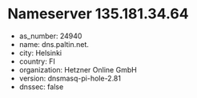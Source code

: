 # Nameserver 135.181.34.64

* as_number: 24940
* name: dns.paltin.net.
* city: Helsinki
* country: FI
* organization: Hetzner Online GmbH
* version: dnsmasq-pi-hole-2.81
* dnssec: false
